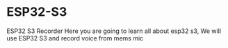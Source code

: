 # ESP32-S3
ESP32 S3 Recorder
Here you are going to learn all about esp32 s3, We will use ESP32 S3 and record voice from mems mic 

